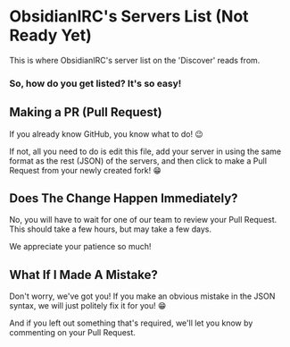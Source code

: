 # ObsidianIRC's Servers List (Not Ready Yet)
This is where ObsidianIRC's server list on the 'Discover' reads from.

### So, how do you get listed? It's so easy!
## Making a PR (Pull Request)
If you already know GitHub, you know what to do! 😉

If not, all you need to do is edit this file, add your server in using the same format as the rest (JSON) of the servers, and then click to make a Pull Request from your newly created fork! 😁
## Does The Change Happen Immediately?
No, you will have to wait for one of our team to review your Pull Request. This should take a few hours, but may take a few days.

We appreciate your patience so much!
## What If I Made A Mistake?
Don't worry, we've got you! If you make an obvious mistake in the JSON syntax, we will just politely fix it for you! 😁

And if you left out something that's required, we'll let you know by commenting on your Pull Request.

